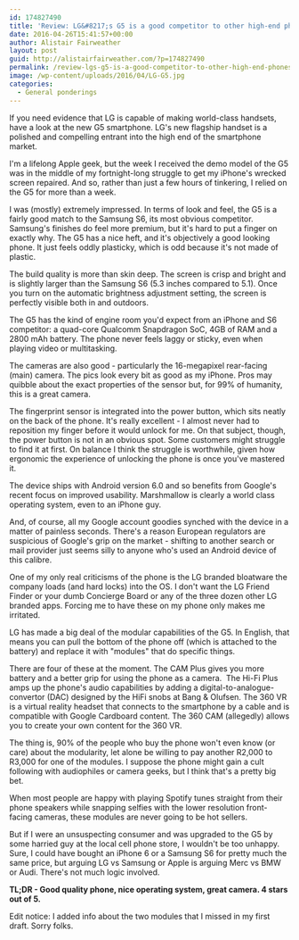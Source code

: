 ```yaml
---
id: 174827490
title: 'Review: LG&#8217;s G5 is a good competitor to other high-end phones but modularity is a gimmick'
date: 2016-04-26T15:41:57+00:00
author: Alistair Fairweather
layout: post
guid: http://alistairfairweather.com/?p=174827490
permalink: /review-lgs-g5-is-a-good-competitor-to-other-high-end-phones-but-modularity-is-a-gimmick/
image: /wp-content/uploads/2016/04/LG-G5.jpg
categories:
  - General ponderings
---
```

If you need evidence that LG is capable of making world-class handsets, have a look at the new G5 smartphone. LG's new flagship handset is a polished and compelling entrant into the high end of the smartphone market.

I'm a lifelong Apple geek, but the week I received the demo model of the G5 was in the middle of my fortnight-long struggle to get my iPhone's wrecked screen repaired. And so, rather than just a few hours of tinkering, I relied on the G5 for more than a week.

I was (mostly) extremely impressed. In terms of look and feel, the G5 is a fairly good match to the Samsung S6, its most obvious competitor. Samsung's finishes do feel more premium, but it's hard to put a finger on exactly why. The G5 has a nice heft, and it's objectively a good looking phone. It just feels oddly plasticky, which is odd because it's not made of plastic.

The build quality is more than skin deep. The screen is crisp and bright and is slightly larger than the Samsung S6 (5.3 inches compared to 5.1). Once you turn on the automatic brightness adjustment setting, the screen is perfectly visible both in and outdoors.

The G5 has the kind of engine room you'd expect from an iPhone and S6 competitor: a quad-core Qualcomm Snapdragon SoC, 4GB of RAM and a 2800 mAh battery. The phone never feels laggy or sticky, even when playing video or multitasking.

The cameras are also good - particularly the 16-megapixel rear-facing (main) camera. The pics look every bit as good as my iPhone. Pros may quibble about the exact properties of the sensor but, for 99% of humanity, this is a great camera.

The fingerprint sensor is integrated into the power button, which sits neatly on the back of the phone. It's really excellent - I almost never had to reposition my finger before it would unlock for me. On that subject, though, the power button is not in an obvious spot. Some customers might struggle to find it at first. On balance I think the struggle is worthwhile, given how ergonomic the experience of unlocking the phone is once you've mastered it.

The device ships with Android version 6.0 and so benefits from Google's recent focus on improved usability. Marshmallow is clearly a world class operating system, even to an iPhone guy.

And, of course, all my Google account goodies synched with the device in a matter of painless seconds. There's a reason European regulators are suspicious of Google's grip on the market - shifting to another search or mail provider just seems silly to anyone who's used an Android device of this calibre.

One of my only real criticisms of the phone is the LG branded bloatware the company loads (and hard locks) into the OS. I don't want the LG Friend Finder or your dumb Concierge Board or any of the three dozen other LG branded apps. Forcing me to have these on my phone only makes me irritated.

LG has made a big deal of the modular capabilities of the G5. In English, that means you can pull the bottom of the phone off (which is attached to the battery) and replace it with "modules" that do specific things.

There are four of these at the moment. The CAM Plus gives you more battery and a better grip for using the phone as a camera.  The Hi-Fi Plus amps up the phone's audio capabilities by adding a digital-to-analogue-convertor (DAC) designed by the HiFi snobs at Bang &amp; Olufsen. The 360 VR is a virtual reality headset that connects to the smartphone by a cable and is compatible with Google Cardboard content. The 360 CAM (allegedly) allows you to create your own content for the 360 VR.

The thing is, 90% of the people who buy the phone won't even know (or care) about the modularity, let alone be willing to pay another R2,000 to R3,000 for one of the modules. I suppose the phone might gain a cult following with audiophiles or camera geeks, but I think that's a pretty big bet.

When most people are happy with playing Spotify tunes straight from their phone speakers while snapping selfies with the lower resolution front-facing cameras, these modules are never going to be hot sellers.

But if I were an unsuspecting consumer and was upgraded to the G5 by some harried guy at the local cell phone store, I wouldn't be too unhappy. Sure, I could have bought an iPhone 6 or a Samsung S6 for pretty much the same price, but arguing LG vs Samsung or Apple is arguing Merc vs BMW or Audi. There's not much logic involved.

<strong>TL;DR - Good quality phone, nice operating system, great camera. 4 stars out of 5.</strong>

Edit notice: I added info about the two modules that I missed in my first draft. Sorry folks.